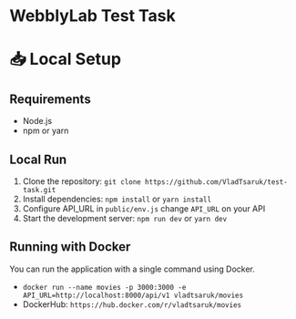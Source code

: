 # WebblyLab Test Task

# 📥 Local Setup

## Requirements
- Node.js
- npm or yarn

## Local Run
1. Clone the repository: `git clone https://github.com/VladTsaruk/test-task.git`
2. Install dependencies: `npm install` or `yarn install`
3. Configure API_URL in `public/env.js` change `API_URL` on your API
4. Start the development server: `npm run dev` or `yarn dev`

## Running with Docker
You can run the application with a single command using Docker.
- `docker run --name movies -p 3000:3000 -e API_URL=http://localhost:8000/api/v1 vladtsaruk/movies`
- DockerHub: `https://hub.docker.com/r/vladtsaruk/movies`
